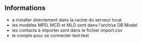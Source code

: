 ## Informations
- a installer directement dans la racine du serveur local
- les modèles MPD, MCD et MLD sont dans l'archive DB Model
- les contacts à importer sont dans le fichier import.csv
- le compte pour se connecter test:test
